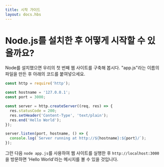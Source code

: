 ```yaml
---
title: 시작 가이드
layout: docs.hbs
---
```


<!-- # How do I start with Node.js after I installed it?

Once you have installed Node, let's try building our first web server.
Create a file named "app.js", and paste the following code: -->

# Node.js를 설치한 후 어떻게 시작할 수 있을까요?

Node를 설치했으면 우리의 첫 번째 웹 사이트를 구축해 봅시다.
"app.js"라는 이름의 파일을 만든 후 아래의 코드를 붙여넣으세요.

```javascript
const http = require('http');

const hostname = '127.0.0.1';
const port = 3000;

const server = http.createServer((req, res) => {
  res.statusCode = 200;
  res.setHeader('Content-Type', 'text/plain');
  res.end('Hello World');
});

server.listen(port, hostname, () => {
  console.log(`Server running at http://${hostname}:${port}/`);
});
```

<!-- After that, run your web server using `node app.js`, visit `http://localhost:3000`, and you will see a message 'Hello World' -->
그런 다음 `node app.js`를 사용하여 웹 사이트를 실행한 후 `http://localhost:3000`을 방문하면 'Hello World'라는 메시지를 볼 수 있을 것입니다.
